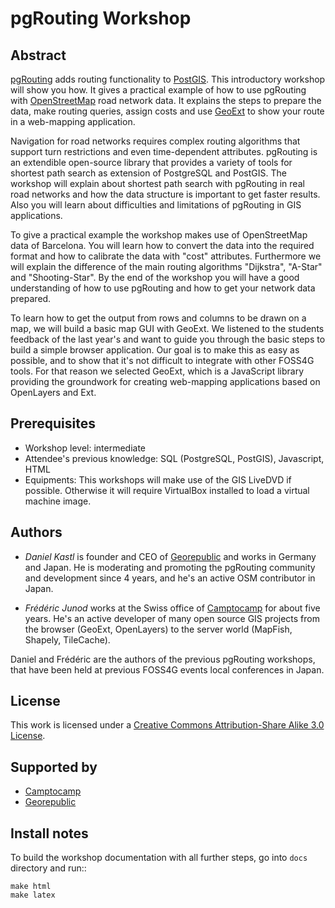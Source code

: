 # pgRouting Workshop

## Abstract

[pgRouting](http://pgrouting.org) adds routing functionality to [PostGIS](http://postgis.net). This introductory workshop will show you how. It gives a practical example of how to use pgRouting with [OpenStreetMap](http://www.openstreetmap.org>) road network data. It explains the steps to prepare the data, make routing queries, assign costs and use [GeoExt](http://www.geoext.org>) to show your route in a web-mapping application.

Navigation for road networks requires complex routing algorithms that support turn restrictions and even time-dependent attributes. pgRouting is an extendible open-source library that provides a variety of tools for shortest path search as extension of PostgreSQL and PostGIS. The workshop will explain about shortest path search with pgRouting in real road networks and how the data structure is important to get faster results. Also you will learn about difficulties and limitations of pgRouting in GIS applications.

To give a practical example the workshop makes use of OpenStreetMap data of Barcelona. You will learn how to convert the data into the required format and how to calibrate the data with "cost" attributes. Furthermore we will explain the difference of the main routing algorithms "Dijkstra", "A-Star" and "Shooting-Star". By the end of the workshop you will have a good understanding of how to use pgRouting and how to get your network data prepared.

To learn how to get the output from rows and columns to be drawn on a map, we will build a basic map GUI with GeoExt. We listened to the students feedback of the last year's and want to guide you through the basic steps to build a simple browser application. Our goal is to make this as easy as possible, and to show that it's not difficult to integrate with other FOSS4G tools. For that reason we selected GeoExt, which is a JavaScript library providing the groundwork for creating web-mapping applications based on OpenLayers and Ext.

## Prerequisites

* Workshop level: intermediate
* Attendee's previous knowledge: SQL (PostgreSQL, PostGIS), Javascript, HTML
* Equipments: This workshops will make use of the GIS LiveDVD if possible. Otherwise it will require VirtualBox installed to load a virtual machine image.


## Authors

* *Daniel Kastl* is founder and CEO of [Georepublic](http://georepublic.de) and works in Germany and Japan. He is moderating and promoting the pgRouting community and development since 4 years, and he's an active OSM contributor in Japan.

* *Frédéric Junod* works at the Swiss office of [Camptocamp](http://www.camptocamp.com) for about five years. He's an active developer of many open source GIS projects from the browser (GeoExt, OpenLayers) to the server world (MapFish, Shapely, TileCache).

Daniel and Frédéric are the authors of the previous pgRouting workshops, that have been held at previous FOSS4G events local conferences in Japan.


## License

This work is licensed under a [Creative Commons Attribution-Share Alike 3.0 License](http://creativecommons.org/licenses/by-sa/3.0/).


## Supported by

* [Camptocamp](http://www.camptocamp.com)
* [Georepublic](http://georepublic.de)


## Install notes

To build the workshop documentation with all further steps, go into `docs` directory and run::

```
make html
make latex
```
